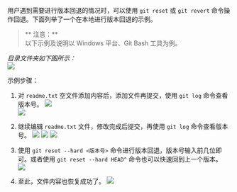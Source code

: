 用户遇到需要进行版本回退的情况时，可以使用 `git reset` 或 `git revert` 命令操作回退。下面列举了一个在本地进行版本回退的示例。

>** 注意：**  
> 以下示例及说明以 Windows 平台、Git Bash 工具为例。  

 
*目录文件夹如下图所示：*  
![](http://imgcache.tce.fsphere.cn/image/mc.qcloudimg.com/static/img/5f0c9fec432170a71d47f0afa5b04a7b/2017-10-12_114708.png)

示例步骤：  

1. 对 `readme.txt` 空文件添加内容后，添加文件再提交，使用 `git log` 命令查看版本号。
![](http://imgcache.tce.fsphere.cn/image/mc.qcloudimg.com/static/img/afa9449530c39d53ea2905bbb2156c2c/2017-10-12_154013.png)  
![](http://imgcache.tce.fsphere.cn/image/mc.qcloudimg.com/static/img/de4c1eb700fcbe8a9eb9ceeced289001/2017-10-12_155851.png)

2. 继续编辑 `readme.txt` 文件，修改完成后提交，再使用 `git log` 命令查看版本号。 
![](http://imgcache.tce.fsphere.cn/image/mc.qcloudimg.com/static/img/08bb9a5de85314ad6201e0c3aa7a317d/2017-10-12_160230.png)
![](http://imgcache.tce.fsphere.cn/image/mc.qcloudimg.com/static/img/e39c77985b41a842cffc19a4f0b9b81b/2017-10-12_154135.png)
![](http://imgcache.tce.fsphere.cn/image/mc.qcloudimg.com/static/img/cae846031c2eb2c4d35440fcffe452dd/2017-10-12_160420.png)

3. 使用 `git reset --hard <版本号>` 命令进行版本回退，版本号输入前几位即可。或者使用 `git reset --hard HEAD^` 命令也可以快速回到上一个版本。  
![](http://imgcache.tce.fsphere.cn/image/mc.qcloudimg.com/static/img/62c084172a848dbc9bdf00a30d362f93/2017-10-12_160724.png)

4. 至此，文件内容也恢复成功了。 
![](http://imgcache.tce.fsphere.cn/image/mc.qcloudimg.com/static/img/afa9449530c39d53ea2905bbb2156c2c/image.png)  




